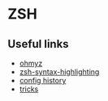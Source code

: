 # ZSH

## Useful links

- [ohmyz](https://ohmyz.sh/)
- [zsh-syntax-highlighting](https://github.com/zsh-users/zsh-syntax-highlighting)
- [config history](https://martinheinz.dev/blog/110)
- [tricks](https://itnext.io/the-zsh-shell-tricks-i-wish-id-known-earlier-ae99e91c53c2)
